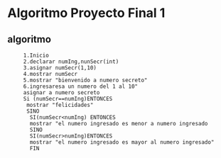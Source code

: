 # Algoritmo Proyecto Final 1
## algoritmo
         1.Inicio
         2.declarar numIng,nunSecr(int)
         3.asignar numSecr(1,10)
         4.mostrar numSecr
         5.mostrar "bienvenido a numero secreto"
         6.ingresaresa un numero del 1 al 10"
         asignar a numero secreto
         Si (numSecr==numIng)ENTONCES
          mostrar "felicidades"
          SINO
           SI(numSecr<numIng) ENTONCES
           mostrar "el numero ingresado es menor a numero ingresado
           SINO
           SI(numSecr>numIng)ENTONCES
           mostrar "el numero ingresado es mayor al numero ingresado"
           FIN

